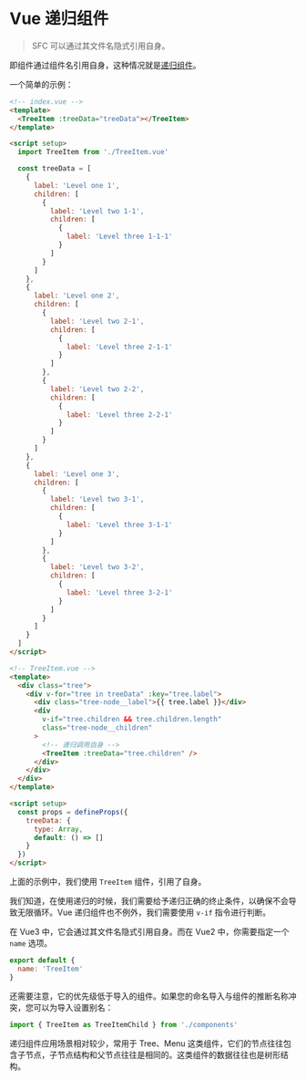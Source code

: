 # Vue 递归组件

> SFC 可以通过其文件名隐式引用自身。

即组件通过组件名引用自身，这种情况就是[递归组件](https://vuejs.org/api/sfc-script-setup.html#using-components)。

一个简单的示例：

```html
<!-- index.vue -->
<template>
  <TreeItem :treeData="treeData"></TreeItem>
</template>

<script setup>
  import TreeItem from './TreeItem.vue'

  const treeData = [
    {
      label: 'Level one 1',
      children: [
        {
          label: 'Level two 1-1',
          children: [
            {
              label: 'Level three 1-1-1'
            }
          ]
        }
      ]
    },
    {
      label: 'Level one 2',
      children: [
        {
          label: 'Level two 2-1',
          children: [
            {
              label: 'Level three 2-1-1'
            }
          ]
        },
        {
          label: 'Level two 2-2',
          children: [
            {
              label: 'Level three 2-2-1'
            }
          ]
        }
      ]
    },
    {
      label: 'Level one 3',
      children: [
        {
          label: 'Level two 3-1',
          children: [
            {
              label: 'Level three 3-1-1'
            }
          ]
        },
        {
          label: 'Level two 3-2',
          children: [
            {
              label: 'Level three 3-2-1'
            }
          ]
        }
      ]
    }
  ]
</script>
```

```html
<!-- TreeItem.vue -->
<template>
  <div class="tree">
    <div v-for="tree in treeData" :key="tree.label">
      <div class="tree-node__label">{{ tree.label }}</div>
      <div
        v-if="tree.children && tree.children.length"
        class="tree-node__children"
      >
        <!-- 递归调用自身 -->
        <TreeItem :treeData="tree.children" />
      </div>
    </div>
  </div>
</template>

<script setup>
  const props = defineProps({
    treeData: {
      type: Array,
      default: () => []
    }
  })
</script>
```

上面的示例中，我们使用 `TreeItem` 组件，引用了自身。

我们知道，在使用递归的时候，我们需要给予递归正确的终止条件，以确保不会导致无限循环。Vue 递归组件也不例外，我们需要使用 `v-if` 指令进行判断。

在 Vue3 中，它会通过其文件名隐式引用自身。而在 Vue2 中，你需要指定一个 `name` 选项。

```js
export default {
  name: 'TreeItem'
}
```

还需要注意，它的优先级低于导入的组件。如果您的命名导入与组件的推断名称冲突，您可以为导入设置别名：

```js
import { TreeItem as TreeItemChild } from './components'
```

递归组件应用场景相对较少，常用于 Tree、Menu 这类组件，它们的节点往往包含子节点，子节点结构和父节点往往是相同的。这类组件的数据往往也是树形结构。
